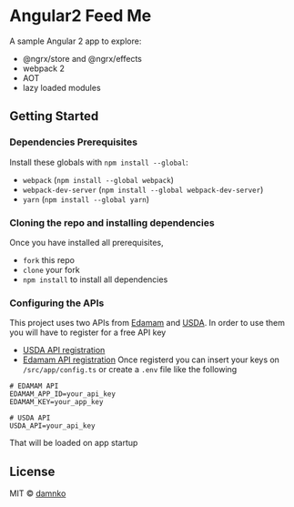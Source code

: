 # Angular2 Feed Me
A sample Angular 2 app to explore:
* @ngrx/store and @ngrx/effects
* webpack 2
* AOT
* lazy loaded modules
 
## Getting Started 
### Dependencies Prerequisites
Install these globals with `npm install --global`:
* `webpack` (`npm install --global webpack`)
* `webpack-dev-server` (`npm install --global webpack-dev-server`)
* `yarn` (`npm install --global yarn`)

### Cloning the repo and installing dependencies
Once you have installed all prerequisites,
* `fork` this repo
* `clone` your fork
* `npm install` to install all dependencies

### Configuring the APIs
This project uses two APIs from [Edamam](https://www.edamam.com/) and [USDA](https://ndb.nal.usda.gov/ndb/). In order to use them you will have to register for a free API key
* [USDA API registration](https://api.data.gov/signup/)
* [Edamam API registration](https://developer.edamam.com/edamam-recipe-api)
Once registerd you can insert your keys on `/src/app/config.ts` or create a `.env` file like the following
```
# EDAMAM API
EDAMAM_APP_ID=your_api_key
EDAMAM_KEY=your_app_key

# USDA API
USDA_API=your_api_key
```
That will be loaded on app startup

## License
MIT © [damnko](https://github.com/damnko)